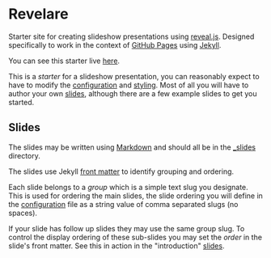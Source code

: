 # Revelare

Starter site for creating slideshow presentations using [reveal.js](https://github.com/hakimel/reveal.js). Designed specifically to work in the context of [GitHub Pages](https://pages.github.com/) using [Jekyll](https://jekyllrb.com/).

You can see this starter live [here](http://www.thomasleen.com/revelare).

This is a *starter* for a slideshow presentation, you can reasonably expect to have to modify the [configuration](_config.yml) and [styling](index.scss). Most of all you will have to author your own [slides](_slides), although there are a few example slides to get you started. 

## Slides

The slides may be written using [Markdown](https://guides.github.com/features/mastering-markdown/) and should all be in the [_slides](_slides) directory.

The slides use Jekyll [front matter](https://jekyllrb.com/docs/frontmatter/) to identify grouping and ordering.

Each slide belongs to a *group* which is a simple text slug you designate. This is used for ordering the main slides, the slide ordering you will define in the [configuration](_config.yml) file as a string value of comma separated slugs (no spaces).

If your slide has follow up slides they may use the same group slug. To control the display ordering of these sub-slides you may set the *order* in the slide's front matter. See this in action in the "introduction" [slides](_slides).
